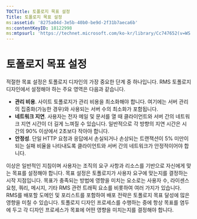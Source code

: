 ```yaml
---
TOCTitle: 토폴로지 목표 설정
Title: 토폴로지 목표 설정
ms:assetid: '8275a04d-3e5b-40b0-be9d-2f31b7aeca6b'
ms:contentKeyID: 18122998
ms:mtpsurl: 'https://technet.microsoft.com/ko-kr/library/Cc747652(v=WS.10)'
---
```


토폴로지 목표 설정
==================

적절한 목표 설정은 토폴로지 디자인의 가장 중요한 단계 중 하나입니다. RMS 토폴로지 디자인에서 설정해야 하는 주요 영역은 다음과 같습니다.

-   **관리 비용**. 사이트 토폴로지가 관리 비용을 최소화해야 합니다. 여기에는 서버 관리의 집중화(가능한 경우)와 사용되는 서버 수의 최소화가 포함됩니다.
-   **네트워크 지연**. 사용자는 전자 메일 및 문서를 열 때 클라이언트와 서버 간의 네트워크 지연 시간이 더 길게 느껴질 수 있습니다. 일반적으로 각 방향의 지연 시간은 시간의 90% 이상에서 2초보다 작아야 합니다.
-   **안정성**. 단일 HTTP 요청과 응답에서 손실되거나 손상되는 트랜잭션이 5% 미만이 되는 실패 비율을 나타내도록 클라이언트와 서버 간의 네트워크가 안정적이어야 합니다.

이상은 일반적인 지침이며 사용자는 조직의 요구 사항과 리소스를 기반으로 자신에게 맞는 목표를 설정해야 합니다. 목표 설정은 토폴로지가 사용자 요구에 맞는지를 결정하는 시작 지점입니다. 목표가 충족되는 방법에 영향을 미치는 요소로는 사용자 수, 라이센스 요청, 쿼리, 메시지, 기타 RMS 관련 트래픽 요소를 비롯하여 여러 가지가 있습니다. RMS를 배포할 도메인 및 포리스트를 포함하여 배포 전략은 토폴로지 목표 달성에 많은 영향을 미칠 수 있습니다. 토폴로지 디자인 프로세스를 수행하는 중에 항상 목표를 염두에 두고 각 디자인 프로세스가 목표에 어떤 영향을 미치는지를 결정해야 합니다.
